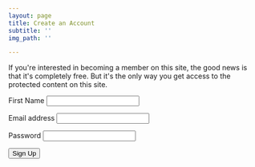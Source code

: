 ```yaml
---
layout: page
title: Create an Account
subtitle: ''
img_path: ''

---
```

If you're interested in becoming a member on this site, the good news is that it's completely free. But it's the only way you get access to the protected content on this site.

<form name="signup-form" method="POST" id="signup-form" class="contact-form">
<p class="form-row">
<label class="form-label">First Name</label>
<input type="text" name="first-name" class="form-input">
</p>
<p class="form-row">
<label class="form-label">Email address</label>
<input type="email" name="email" class="form-input">
</p>
<p class="form-row">
<label class="form-label">Password</label>
<input type="password" name="password" class="form-input">
</p>
<input type="hidden" name="form-name" value="signup-form" />
<p class="form-row form-submit">
<button type="submit" class="button">Sign Up</button>
</p>
</form>
